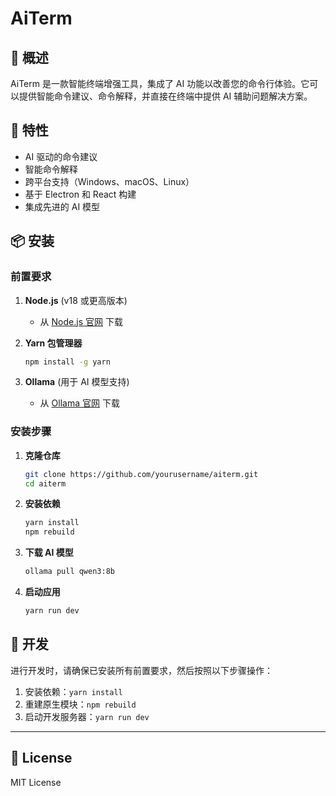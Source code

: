 # AiTerm

## 🌟 概述

AiTerm 是一款智能终端增强工具，集成了 AI 功能以改善您的命令行体验。它可以提供智能命令建议、命令解释，并直接在终端中提供 AI 辅助问题解决方案。

## 🚀 特性

- AI 驱动的命令建议
- 智能命令解释
- 跨平台支持（Windows、macOS、Linux）
- 基于 Electron 和 React 构建
- 集成先进的 AI 模型

## 📦 安装

### 前置要求

1. **Node.js** (v18 或更高版本)
   - 从 [Node.js 官网](https://nodejs.org/) 下载

2. **Yarn 包管理器**
   ```bash
   npm install -g yarn
   ```

3. **Ollama** (用于 AI 模型支持)
   - 从 [Ollama 官网](https://ollama.com/download) 下载

### 安装步骤

1. **克隆仓库**
   ```bash
   git clone https://github.com/yourusername/aiterm.git
   cd aiterm
   ```

2. **安装依赖**
   ```bash
   yarn install
   npm rebuild
   ```

3. **下载 AI 模型**
   ```bash
   ollama pull qwen3:8b
   ```

4. **启动应用**
   ```bash
   yarn run dev
   ```

## 🔧 开发

进行开发时，请确保已安装所有前置要求，然后按照以下步骤操作：

1. 安装依赖：`yarn install`
2. 重建原生模块：`npm rebuild`
3. 启动开发服务器：`yarn run dev`

---

## 📝 License

MIT License